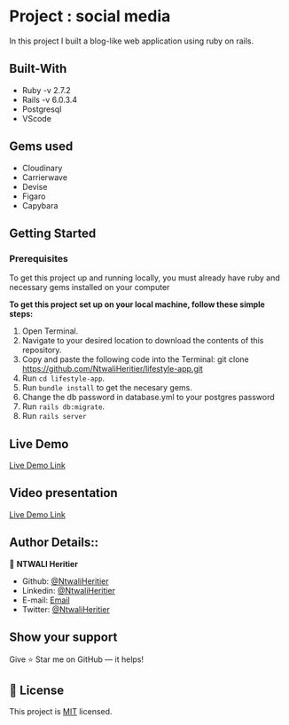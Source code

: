 # Project :  social media
In this project I built a blog-like web application using ruby on rails.

## Built-With

- Ruby -v 2.7.2
- Rails -v 6.0.3.4
- Postgresql
- VScode

## Gems used

- Cloudinary
- Carrierwave
- Devise
- Figaro
- Capybara

## Getting Started

### Prerequisites

To get this project up and running locally, you must already have ruby and necessary gems installed on your computer

**To get this project set up on your local machine, follow these simple steps:**

1. Open Terminal.
2. Navigate to your desired location to download the contents of this repository.
3. Copy and paste the following code into the Terminal: git clone https://github.com/NtwaliHeritier/lifestyle-app.git
4. Run ```cd lifestyle-app```.
5. Run ```bundle install``` to get the necesary gems.
6. Change the db password in database.yml to your postgres password
7. Run `rails db:migrate`.
8. Run `rails server`

## Live Demo

[Live Demo Link](https://shrouded-basin-98979.herokuapp.com/)

## Video presentation

[Live Demo Link](https://www.youtube.com/watch?v=WgaiyfNCRnQ)

## Author Details::

👤 **NTWALI Heritier**
- Github: [@NtwaliHeritier](https://github.com/NtwaliHeritier)
- Linkedin: [@NtwaliHeritier](https://www.linkedin.com/in/ntwaliheritier/)
- E-mail: <a href="mailto:ntwalihatsor78.nh@gmail.com?subject=Hello Heritier!">Email</a>  
- Twitter: [@NtwaliHeritier](https://twitter.com/NtwaliHeritier)


## Show your support

Give ⭐ Star me on GitHub — it helps!

## 📝 License

This project is [MIT](lic.url) licensed.   




